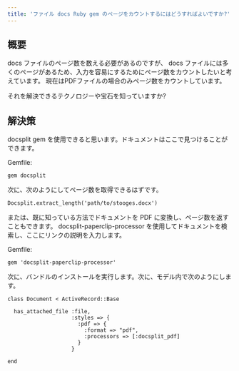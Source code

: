 ```yaml
---
title: 'ファイル docs Ruby gem のページをカウントするにはどうすればよいですか?'
---
```


## 概要
docs ファイルのページ数を数える必要があるのですが、
docs ファイルには多くのページがあるため、入力を容易にするためにページ数をカウントしたいと考えています。
現在はPDFファイルの場合のみページ数をカウントしています。

それを解決できるテクノロジーや宝石を知っていますか?

## 解決策
docsplit gem を使用できると思います。ドキュメントはここで見つけることができます。

Gemfile:

```
gem docsplit

```
次に、次のようにしてページ数を取得できるはずです。

```
Docsplit.extract_length('path/to/stooges.docx')

```
または、既に知っている方法でドキュメントを PDF に変換し、ページ数を返すこともできます。 docsplit-paperclip-processor を使用してドキュメントを検索し、ここにリンクの説明を入力します。

Gemfile:

```
gem 'docsplit-paperclip-processor'

```
次に、バンドルのインストールを実行します。次に、モデル内で次のようにします。

```
class Document < ActiveRecord::Base

  has_attached_file :file,
                    :styles => {
                      :pdf => {
                        :format => "pdf",
                        :processors => [:docsplit_pdf]
                      }
                    }

end

```
